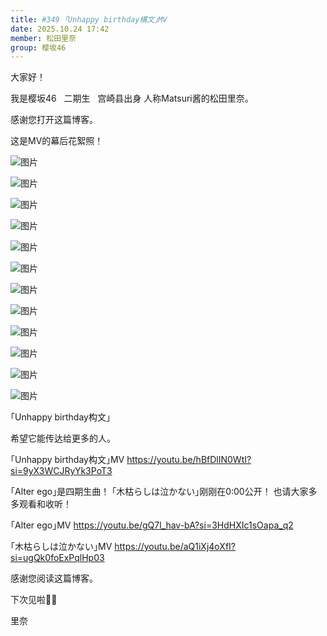 ```yaml
---
title: #349 ｢Unhappy birthday構文｣MV
date: 2025.10.24 17:42
member: 松田里奈
group: 樱坂46
---
```


大家好！


我是樱坂46   二期生   宫崎县出身
人称Matsuri酱的松田里奈。



感谢您打开这篇博客。


这是MV的幕后花絮照！



![图片](https://sakurazaka46.com/files/14/diary/s46/blog/moblog/202510/mobw92NCq.jpg)

![图片](https://sakurazaka46.com/files/14/diary/s46/blog/moblog/202510/mob3pfrul.jpg)

![图片](https://sakurazaka46.com/files/14/diary/s46/blog/moblog/202510/mobgRL3yo.jpg)

![图片](https://sakurazaka46.com/files/14/diary/s46/blog/moblog/202510/mobXlmZL3.jpg)

![图片](https://sakurazaka46.com/files/14/diary/s46/blog/moblog/202510/mobLRJ2Vd.jpg)

![图片](https://sakurazaka46.com/files/14/diary/s46/blog/moblog/202510/mob3U8G1X.jpg)

![图片](https://sakurazaka46.com/files/14/diary/s46/blog/moblog/202510/mobK5IToN.jpg)

![图片](https://sakurazaka46.com/files/14/diary/s46/blog/moblog/202510/mobUZmQ2V.jpg)

![图片](https://sakurazaka46.com/files/14/diary/s46/blog/moblog/202510/mobOrrlSC.jpg)

![图片](https://sakurazaka46.com/files/14/diary/s46/blog/moblog/202510/mobAuntOo.jpg)

![图片](https://sakurazaka46.com/files/14/diary/s46/blog/moblog/202510/mobpZcuLr.jpg)

![图片](https://sakurazaka46.com/files/14/diary/s46/blog/moblog/202510/mobc4kzFD.jpg)




｢Unhappy birthday构文｣


希望它能传达给更多的人。





｢Unhappy birthday构文｣MV
https://youtu.be/hBfDlIN0WtI?si=9yX3WCJRyYk3PoT3










｢Alter ego｣是四期生曲！
｢木枯らしは泣かない｣刚刚在0:00公开！
也请大家多多观看和收听！

｢Alter ego｣MV
https://youtu.be/gQ7l_hav-bA?si=3HdHXIc1sOapa_q2


｢木枯らしは泣かない｣MV
https://youtu.be/aQ1iXj4oXfI?si=ugQk0foExPqlHp03





感谢您阅读这篇博客。



下次见啦🌺🌴



里奈